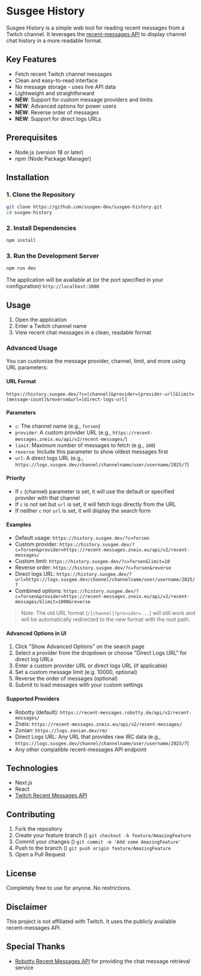 # Susgee History

Susgee History is a simple web tool for reading recent messages from a Twitch channel. It leverages
the [recent-messages API](https://recent-messages.robotty.de/api) to display channel chat history in a more readable
format.

## Key Features

- Fetch recent Twitch channel messages
- Clean and easy-to-read interface
- No message storage - uses live API data
- Lightweight and straightforward
- **NEW**: Support for custom message providers and limits
- **NEW**: Advanced options for power users
- **NEW**: Reverse order of messages
- **NEW**: Support for direct logs URLs

## Prerequisites

- Node.js (version 18 or later)
- npm (Node Package Manager)

## Installation

### 1. Clone the Repository

``` bash
git clone https://github.com/susgee-dev/susgee-history.git
cd susgee-history
```

### 2. Install Dependencies

``` bash
npm install
```

### 3. Run the Development Server

``` bash
npm run dev
```

The application will be available at (or the port specified in your configuration) `http://localhost:3000`

## Usage

1. Open the application
2. Enter a Twitch channel name
3. View recent chat messages in a clean, readable format

### Advanced Usage

You can customize the message provider, channel, limit, and more using URL parameters:

#### URL Format

```
https://history.susgee.dev/?c=[channel]&provider=[provider-url]&limit=[message-count]&reverse&url=[direct-logs-url]
```

#### Parameters

- `c`: The channel name (e.g., `forsen`)
- `provider`: A custom provider URL (e.g., `https://recent-messages.zneix.eu/api/v2/recent-messages/`)
- `limit`: Maximum number of messages to fetch (e.g., `100`)
- `reverse`: Include this parameter to show oldest messages first
- `url`: A direct logs URL (e.g., `https://logs.susgee.dev/channel/channelname/user/username/2025/7`)

#### Priority

- If `c` (channel) parameter is set, it will use the default or specified provider with that channel
- If `c` is not set but `url` is set, it will fetch logs directly from the URL
- If neither `c` nor `url` is set, it will display the search form

#### Examples

- Default usage: `https://history.susgee.dev/?c=forsen`
- Custom provider:
  `https://history.susgee.dev/?c=forsen&provider=https://recent-messages.zneix.eu/api/v2/recent-messages/`
- Custom limit: `https://history.susgee.dev/?c=forsen&limit=10`
- Reverse order: `https://history.susgee.dev/?c=forsen&reverse`
- Direct logs URL: `https://history.susgee.dev/?url=https://logs.susgee.dev/channel/channelname/user/username/2025/7`
- Combined options:
  `https://history.susgee.dev/?c=forsen&provider=https://recent-messages.zneix.eu/api/v2/recent-messages/&limit=1000&reverse`

> Note: The old URL format (`/[channel]?provider=...`) will still work and will be automatically redirected to the new
> format with the root path.

#### Advanced Options in UI

1. Click "Show Advanced Options" on the search page
2. Select a provider from the dropdown or choose "Direct Logs URL" for direct log URLs
3. Enter a custom provider URL or direct logs URL (if applicable)
4. Set a custom message limit (e.g. 10000, optional)
5. Reverse the order of messages (optional)
6. Submit to load messages with your custom settings

#### Supported Providers

- Robotty (default): `https://recent-messages.robotty.de/api/v2/recent-messages/`
- Zneix: `https://recent-messages.zneix.eu/api/v2/recent-messages/`
- Zonian: `https://logs.zonian.dev/rm/`
- Direct Logs URL: Any URL that provides raw IRC data (e.g.,
  `https://logs.susgee.dev/channel/channelname/user/username/2025/7`)
- Any other compatible recent-messages API endpoint

## Technologies

- Next.js
- React
- [Twitch Recent Messages API](https://recent-messages.robotty.de/api)

## Contributing

1. Fork the repository
2. Create your feature branch () `git checkout -b feature/AmazingFeature`
3. Commit your changes () `git commit -m 'Add some AmazingFeature'`
4. Push to the branch () `git push origin feature/AmazingFeature`
5. Open a Pull Request

## License

Completely free to use for anyone. No restrictions.

## Disclaimer

This project is not affiliated with Twitch. It uses the publicly available recent-messages API.

## Special Thanks

- [Robotty Recent Messages API](https://recent-messages.robotty.de/api) for providing the chat message retrieval service
